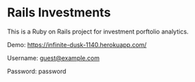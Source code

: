 Rails Investments
================

This is a Ruby on Rails project for investment porftolio analytics.

Demo: https://infinite-dusk-1140.herokuapp.com/

Username: guest@example.com

Password: password